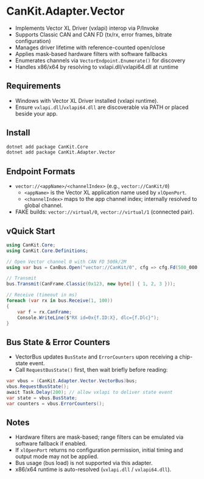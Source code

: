 # CanKit.Adapter.Vector

- Implements Vector XL Driver (vxlapi) interop via P/Invoke
- Supports Classic CAN and CAN FD (tx/rx, error frames, bitrate configuration)
- Manages driver lifetime with reference-counted open/close
- Applies mask-based hardware filters with software fallbacks
- Enumerates channels via `VectorEndpoint.Enumerate()` for discovery
- Handles x86/x64 by resolving to vxlapi.dll/vxlapi64.dll at runtime

## Requirements

- Windows with Vector XL Driver installed (vxlapi runtime).
- Ensure `vxlapi.dll`/`vxlapi64.dll` are discoverable via PATH or placed beside your app.

## Install

```bash
dotnet add package CanKit.Core
dotnet add package CanKit.Adapter.Vector
```

## Endpoint Formats

- `vector://<appName>/<channelIndex>` (e.g., `vector://CanKit/0`)
  - `<appName>` is the Vector XL application name used by `xlOpenPort`.
  - `<channelIndex>` maps to the app channel index; internally resolved to global channel.
- FAKE builds: `vector://virtual/0`, `vector://virtual/1` (connected pair).

## vQuick Start

```csharp
using CanKit.Core;
using CanKit.Core.Definitions;

// Open Vector channel 0 with CAN FD 500k/2M
using var bus = CanBus.Open("vector://CanKit/0", cfg => cfg.Fd(500_000, 2_000_000));

// Transmit
bus.Transmit(CanFrame.Classic(0x123, new byte[] { 1, 2, 3 }));

// Receive (timeout in ms)
foreach (var rx in bus.Receive(1, 100))
{
    var f = rx.CanFrame;
    Console.WriteLine($"RX id=0x{f.ID:X}, dlc={f.Dlc}");
}
```

## Bus State & Error Counters

- VectorBus updates `BusState` and `ErrorCounters` upon receiving a chip-state event.
- Call `RequestBusState()` first, then wait briefly before reading:

```csharp
var vbus = (CanKit.Adapter.Vector.VectorBus)bus;
vbus.RequestBusState();
await Task.Delay(200); // allow vxlapi to deliver state event
var state = vbus.BusState;
var counters = vbus.ErrorCounters();
```

## Notes

- Hardware filters are mask-based; range filters can be emulated via software fallback if enabled.
- If `xlOpenPort` returns no configuration permission, initial timing and output mode may not be applied.
- Bus usage (bus load) is not supported via this adapter.
- x86/x64 runtime is auto-resolved (`vxlapi.dll` / `vxlapi64.dll`).

